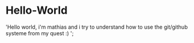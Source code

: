 # Hello-World

'Hello world, i'm mathias and i try to understand how to use the git/github systeme from my quest :) ';
